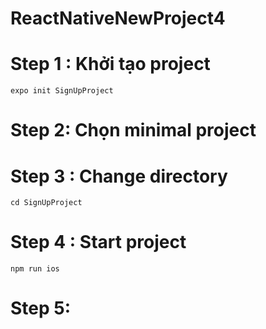 # ReactNativeNewProject4

# Step 1 : Khởi tạo project
```
expo init SignUpProject 
```

# Step 2: Chọn minimal project


# Step 3 : Change directory
```
cd SignUpProject
```


# Step 4 : Start project
```
npm run ios
```


# Step 5: 
